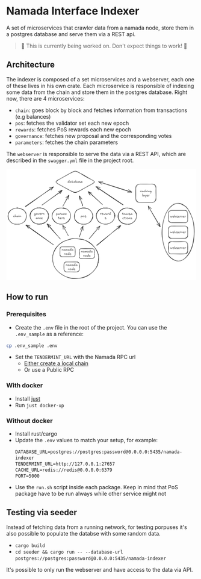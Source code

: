 # Namada Interface Indexer

A set of microservices that crawler data from a namada node, store them in a postgres database and serve them via a REST api.

> 🔧 This is currently being worked on. Don't expect things to work! 🔧

## Architecture

The indexer is composed of a set microservices and a webserver, each one of these lives in his own crate. Each microservice is responsible of indexing some data from the chain and store them in the postgres database. Right now, there are 4 microservices:

- `chain`: goes block by block and fetches information from transactions (e.g balances)
- `pos`: fetches the validator set each new epoch
- `rewards`: fetches PoS rewards each new epoch
- `governance`: fetches new proposal and the corresponding votes
- `parameters`: fetches the chain parameters

The `webserver` is responsible to serve the data via a REST API, which are described in the `swagger.yml` file in the project root.

![Namada indexer architecture](docs/architecture.png "Architecture")

## How to run

### Prerequisites

- Create the `.env` file in the root of the project. You can use the `.env_sample` as a reference:

```sh
cp .env_sample .env
```

- Set the `TENDERMINT_URL` with the Namada RPC url
  - [Either create a local chain](https://docs.namada.net/operators/networks/local-network)
  - Or use a Public RPC

### With docker

- Install [just](https://github.com/casey/just)
- Run `just docker-up`

### Without docker

- Install rust/cargo
- Update the `.env` values to match your setup, for example:
  ```env
  DATABASE_URL=postgres://postgres:password@0.0.0.0:5435/namada-indexer
  TENDERMINT_URL=http://127.0.0.1:27657
  CACHE_URL=redis://redis@0.0.0.0:6379
  PORT=5000
  ```
- Use the `run.sh` script inside each package. Keep in mind that PoS package have to be run always while other service might not

## Testing via seeder

Instead of fetching data from a running network, for testing porpuses it's also possible to populate the databse with some random data.

- `cargo build`
- `cd seeder && cargo run -- --database-url postgres://postgres:password@0.0.0.0:5435/namada-indexer`

It's possible to only run the webserver and have access to the data via API.
